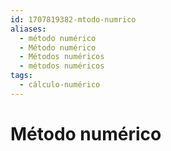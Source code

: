 ```yaml
---
id: 1707819382-mtodo-numrico
aliases:
  - método numérico
  - Método numérico
  - Métodos numéricos
  - métodos numéricos
tags:
  - cálculo-numérico
---
```


# Método numérico
